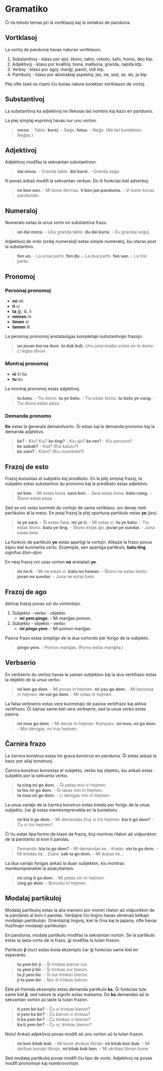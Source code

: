 Gramatiko
=========



Ĉi tia teksto temas pri la vortklasoj kaj la sintakso de pandunia.



Vortklasoj
----------

La vortoj de pandunia havas naturan vortklason.

1. Substantivoj - klaso por aĵoj: ŝtono, tablo, roboto, ŝafo, homo, deo ktp.
2. Adjektivoj - klaso por kvalitoj: bona, malbona, granda, rapida ktp.
3. Verboj - klaso por agoj: manĝi, paroli, vidi ktp.
4. Partikuloj - klaso por abstraktaj aspektoj: jes, ne, sed, se, do, ja ktp.


Plej ofte (sed ne ĉiam) ĉiu konas nature korektan vortklason de vortoj.




Substantivoj
------------

La substantivoj ka adjektivoj ne fleksias laŭ nombro kaj kazo en pandunio.

La plej simplaj esprimoj havas nur unu vorton.

> **meza.** - Tablo.
> **kursi.** - Seĝo.
> **hima.** - Neĝo. (Aŭ laŭ kunteksto: _Neĝas._)



Adjektivoj
----------

Adjektivoj modifas la sekvantan substantivon.

> **dai meza.** - Granda tablo.
> **dai kursi.** - Granda seĝo.

Ili povas ankaū modifi la sekvantan verbon. Do ili funkcias kiel adverboj.

> **mi bon son.** - Mi bone dormas.
> **ti bon jan pandunia.** - Vi bone konas pandunian.


Numeraloj
---------

Numeralo estas la unua vorto en substantiva frazo.

> **un dai meza.** - Unu granda tablo.
> **du dai kursi.** - Du grandaj seĝoj.

Adjektivoj de ordo (ordaj numeraloj) estas simple numeraloj, kiu staras post la substantivo.

> **fen un.** - La unua parto.
> **fen du.** - La dua parto.
> **fen san.** - La tria parto.



Pronomoj
--------

### Personaj pronomoj

- **mi** mi
- **ti** ci
- **ta** ĝi, ŝi, li
- **mimen** ni
- **timen** vi
- **tamen** ili

La personaj pronomoj anstataŭigas kompletajn substantivajn frazojn.

> **un jovan boi na dom. _ta_ duk buk.**
> _Unu juna knabo estas en la domo. Li leĝas libron._


### Montraj pronomoj

- **ni** ĉi tiu
- **tu** tiu

La montraj pronomoj estas adjektivoj.

> **tu batu.** - Tiu ŝtono.
> **tu ye batu.** - Tiu estas ŝtono.
> **tu batu ye cung.** - Tiu ŝtono estas peza.


### Demanda pronomo

**Ke** estas la ĝenerala demandvorto. Ĝi estas kaj la demanda pronomo kaj la demanda adjektivo.

> **ke?** - Kio? Kiu?
> **ke ting?** - Kiu aĵo?
> **ke ren?** - Kiu persono?  
> **ke sabab?** - Kial? (Kiu kaŭzo?)  
> **ke zam?** - Kiam? (Kiu momento?)




Frazoj de esto
--------------

Frazoj konsistas el _subjekto kaj predikato_. En la plej simplaj frazoj, la subjekto estas substantivo ău pronomo kaj la predikato estas adjektivo.

> **mi bon.** - Mi estas bona.
> **sara bon.** - Sara estas bona.
> **batu cung.** - Ŝtono estas peza.

Sed se oni volas kunmeti du vortojn de sama vortklaso, oni devas meti partikulon al la mezo. En jesaj frazoj la plej oportuna partikulo estas **ye** _(jes)_.

> **ta ye sara.** - Ŝi estas Sara.
> **mi ye ti.** - Mi estas vi.
> **tu ye batu.** - Tiu estas ŝtono.
> **batu ye ting.** - Ŝtono estas aĵo.
> **jovan ye sundar.** - Juna estas bela.

La funkcio de partikulo **ye** estas apartigi la vortojn. Alikaze la frazo povus ŝajnu kiel kunmetita vorto. Ekzemple, sen apartiga partikulo, **batu ting** signifus _ŝton-aĵon_.

En neaj frazoj oni uzas vorton **no** anstataŭ **ye**.

> **mi no ti.** - Mi ne estas vi.
> **batu no hewan.** - Ŝtono ne estas besto.
> **jovan no sundar.** - Juna ne estas bela.




Frazoj de ago
-------------

Aktivaj frazoj povas uzi du vortordojn.

1. Subjekto - verbo - objekto
    - **mi yem pingo.** - Mi manĝas pomon.
2. Subjekto - objekto - verbo
    - **mi pingo yem.** - Mi pomon manĝas.

Pasiva frazo estas simpligo de la dua vortordo per forigo de la subjekto.

> **pingo yem.** - Pomon manĝas. (Pomo estas manĝita.)



Verbserio
---------

En verbserio du verboj havas la saman subjekton kaj la dua verbfrazo estas la objekto de la unua verbo.

> **mi ken go dom.** - Mi povas iri hejmen.
> **mi yau go dom.** - Mi bezonas iri hejmen.
> **mi vol go dom.** - Mi volas iri hejmen.

La falsa verbserio estas vere kunmetaĵo de pasiva verbfrazo kaj aktiva verbfrazo. Ĝi ŝajnas same kiel vera verbserio, sed la unua verbo estas pasiva.

> **mi mus go dom.** - Mi devas iri hejmen.
> Komparu: **mi mus, mi go dom.** - Min devigas, mi irus hejmen.



Ĉarnira frazo
-------------

La ĉarnira konstruo estas tre grava konstruo en pandunia. Ĝi estas ankaŭ la bazo por aliaj konstruoj.

Ĉarnira konstruo konsistas el subjekto, verbo kaj objekto, kiu ankaŭ estas subjekto por la sekvanta verbo.

> **ta cing _mi_ go dom.** - Ĝi petas min iri hejmen.  
> **ta les _mi_ go dom.** - Ĝi lasas min iri hejmen.  
> **ta mus _mi_ go dom.** - Li devigas min iri hejmen.

La unua variaĵo de la ĉarnira konstruo estas kreata per forigo de la unua subjekto, ĉar ĝi estas memkomprenebla en la kunteksto.

> **mi kia ti go dom.** - Mi demandas (ĉu) vi iris hejmen.
> **kia ti go dom?** - Ĉu vi iris hejmen?

Ĉi tiu estas tipa formo de klaso da frazoj, kiuj montras rilaton aŭ vidpunkton de la parolanto al kion li parolas.

> Demando: **kia ta go dom?** - Mi demandas ke...
> Kredo: **xin ta go dom.** - Mi kredas ke...
> Dubo: **xak ta go dom.** - Mi dubas ke...

La dua variaĵo forigas ankaŭ la duan subjekton, kiu montras memkompreneble la aŭskultanton.

> **mi cing ti go dom.** - Mi petas vin iri hejmen.  
> **cing go dom.** - Bonvolu iri hejmen.



Modalaj partikuloj
------------------

Modalaj partikuloj estas la alia maniero por montri rilaton aŭ vidpunkton de la parolanto al kion li parolas. Verŝajne ĉiu lingvo havas almenaŭ kelkajn modalajn partikulojn. Orientaziaj lingvoj, kiel la ĉina kaj la japana, ofte havas frazfinajn modalajn partikulojn.

En pandunia, modala partikulo modifas la sekvantan vorton. Se la partikulo estas la lasta vorto de la frazo, ĝi modifas la tutan frazon.

Partikulo **ji** _(nur)_ estas bona ekzemplo ĉar ĝi funkcias same kiel en esperanto.

> **ta yem bir ji.** - Ŝi trinkas bieron nur.  
> **ta yem ji bir.** - Ŝi trinkas _nur bieron_.  
> **ta ji yem bir.** - Ŝi _nur trinkas_ bieron.  
> **ji ta yem bir.** - _Nur ŝi_ trinkas bieron.

Eble pli fremda ekzemplo estas demanda partikulo **ka**. Ĝi funkcias tute same kiel **ji**, sed nature la signifo estas malsama. Do **ka** demandas aŭ la sekvantan vorton aŭ laste la tutan frazon.

> **ti yem bir ka?** - Ĉu vi trinkas bieron?  
> **ti yem ka bir?** - _Ĉu bieron_ vi trinkas?  
> **ti ka yem bir?** - _Ĉu trinkas_ vi bieron?  
> **ka ti yem bir?** - _Ĉu vi_, trinkas bieron?


Notu! Ankaŭ adjektivoj povas modifi aŭ unu vorton aŭ la tutan frazon.

> **mi bon kitab buk.** - Mi bone skribas librojn.
> **mi kitab bon buk.** - Mi skribas bonajn librojn.
> **mi kitab buk bon.** - Mi skribas librojn bone.

Sed modalaj partikuloj povas modifi ĉiu tipo de vorto. Adjektivoj ne povas modifi pronomojn kaj nombrovortojn.


